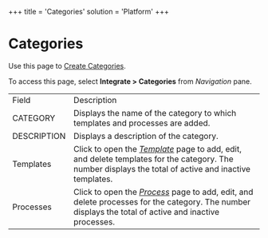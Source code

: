 +++
title = 'Categories'
solution = 'Platform'
+++

# Categories

<div class="use">

Use this page to [Create Categories](../Config/Create_Categories.htm).

</div>

To access this page, select <span style="font-weight: bold;">Integrate
\> Categories</span> from
<span style="font-style: italic;">Navigation</span>
pane.

|             |                                                                                                                                                                          |
| ----------- | ------------------------------------------------------------------------------------------------------------------------------------------------------------------------ |
| Field       | Description                                                                                                                                                              |
| CATEGORY    | Displays the name of the category to which templates and processes are added.                                                                                            |
| DESCRIPTION | Displays a description of the category.                                                                                                                                  |
| Templates   | Click to open the *[Template](Template_H.htm)* page to add, edit, and delete templates for the category. The number displays the total of active and inactive templates. |
| Processes   | Click to open the *[Process](Process_H.htm)* page to add, edit, and delete processes for the category. The number displays the total of active and inactive processes.   |
